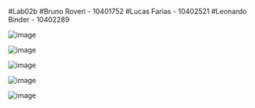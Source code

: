 #Lab02b
#Bruno Roveri - 10401752
#Lucas Farias - 10402521
#Leonardo Binder - 10402289

![image](https://github.com/brunoroveri/Lab02b/assets/142548195/9e7badf4-1302-49c3-bd49-9d9bcf0f2722)

![image](https://github.com/brunoroveri/Lab02b/assets/142548195/3365b1a1-a94a-42a4-81a7-f4a19e620e00)

![image](https://github.com/brunoroveri/Lab02b/assets/142548195/3d719307-3f28-4ad5-9fd7-56522c5dd77f)

![image](https://github.com/brunoroveri/Lab02b/assets/142548195/d21c351c-8b48-4a59-bea0-583fb4a87dd5)

![image](https://github.com/brunoroveri/Lab02b/assets/142548195/0ed97138-0b50-43f2-8e9a-13b78c5b2fc4)

